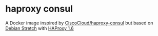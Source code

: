 # haproxy consul

A Docker image inspired by [CiscoCloud/haproxy-consul](https://github.com/CiscoCloud/haproxy-consul/) but based on [Debian Stretch](https://wiki.debian.org/DebianStretch) with [HAProxy 1.6](http://www.haproxy.org/)

